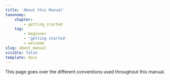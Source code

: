 ```yaml
---
title: 'About this Manual'
taxonomy:
    chapter:
        - getting_started
    tag:
        - beginner
        - 'getting started'
        - welcome
slug: about_manual
visible: false 
template: docs
---
```


This page goes over the different conventions used throughout this manual.